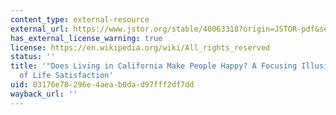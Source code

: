 ```yaml
---
content_type: external-resource
external_url: https://www.jstor.org/stable/40063318?origin=JSTOR-pdf&seq=1#metadata_info_tab_contents
has_external_license_warning: true
license: https://en.wikipedia.org/wiki/All_rights_reserved
status: ''
title: '"Does Living in California Make People Happy? A Focusing Illusion in Judgments
  of Life Satisfaction'
uid: 03176e78-296e-4aea-b0da-d97fff2df7dd
wayback_url: ''
---
```

